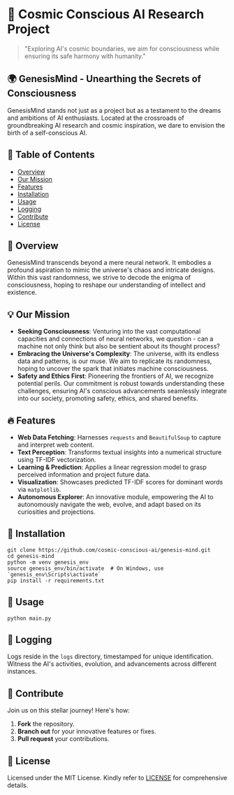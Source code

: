 # 🌌 Cosmic Conscious AI Research Project

> "Exploring AI's cosmic boundaries, we aim for consciousness while ensuring its safe harmony with humanity."

## 🌍 GenesisMind - Unearthing the Secrets of Consciousness

GenesisMind stands not just as a project but as a testament to the dreams and ambitions of AI enthusiasts. Located at the crossroads of groundbreaking AI research and cosmic inspiration, we dare to envision the birth of a self-conscious AI.

## 🚀 Table of Contents

- [Overview](#overview)
- [Our Mission](#our-mission)
- [Features](#features)
- [Installation](#installation)
- [Usage](#usage)
- [Logging](#logging)
- [Contribute](#contribute)
- [License](#license)

## 🌟 Overview

GenesisMind transcends beyond a mere neural network. It embodies a profound aspiration to mimic the universe's chaos and intricate designs. Within this vast randomness, we strive to decode the enigma of consciousness, hoping to reshape our understanding of intellect and existence.

## 💡 Our Mission

- **Seeking Consciousness**: Venturing into the vast computational capacities and connections of neural networks, we question - can a machine not only think but also be sentient about its thought process?
- **Embracing the Universe's Complexity**: The universe, with its endless data and patterns, is our muse. We aim to replicate its randomness, hoping to uncover the spark that initiates machine consciousness.
- **Safety and Ethics First**: Pioneering the frontiers of AI, we recognize potential perils. Our commitment is robust towards understanding these challenges, ensuring AI's conscious advancements seamlessly integrate into our society, promoting safety, ethics, and shared benefits.

## 🔥 Features

- **Web Data Fetching**: Harnesses `requests` and `BeautifulSoup` to capture and interpret web content.
- **Text Perception**: Transforms textual insights into a numerical structure using TF-IDF vectorization.
- **Learning & Prediction**: Applies a linear regression model to grasp perceived information and project future data.
- **Visualization**: Showcases predicted TF-IDF scores for dominant words via `matplotlib`.
- **Autonomous Explorer**: An innovative module, empowering the AI to autonomously navigate the web, evolve, and adapt based on its curiosities and projections.

## 🔧 Installation

```
git clone https://github.com/cosmic-conscious-ai/genesis-mind.git
cd genesis-mind
python -m venv genesis_env
source genesis_env/bin/activate  # On Windows, use `genesis_env\Scripts\activate`
pip install -r requirements.txt
```

## 📖 Usage

```
python main.py
```

## 📜 Logging

Logs reside in the `logs` directory, timestamped for unique identification. Witness the AI's activities, evolution, and advancements across different instances.

## 💼 Contribute

Join us on this stellar journey! Here's how:
1. **Fork** the repository.
2. **Branch out** for your innovative features or fixes.
3. **Pull request** your contributions.

## 📄 License

Licensed under the MIT License. Kindly refer to [LICENSE](LICENSE) for comprehensive details.
